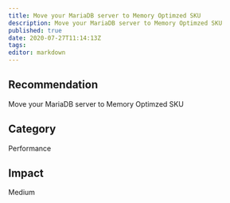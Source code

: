 ```yaml
---
title: Move your MariaDB server to Memory Optimzed SKU
description: Move your MariaDB server to Memory Optimzed SKU
published: true
date: 2020-07-27T11:14:13Z
tags:
editor: markdown
---
```


## Recommendation
Move your MariaDB server to Memory Optimzed SKU

## Category
Performance

## Impact
Medium

